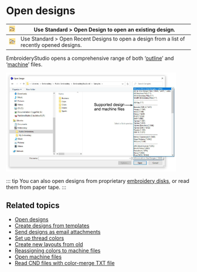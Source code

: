 # Open designs

| ![Open.png](assets/Open.png)                           | Use Standard > Open Design to open an existing design.                                      |
| ------------------------------------------------------ | ------------------------------------------------------------------------------------------- |
| ![OpenRecentDesigns.png](assets/OpenRecentDesigns.png) | Use Standard > Open Recent Designs to open a design from a list of recently opened designs. |

EmbroideryStudio opens a comprehensive range of both ‘[outline](../../glossary/glossary)’ and ‘[machine](../../glossary/glossary)’ files.

![OpenDesignFileTypes.png](assets/OpenDesignFileTypes.png)

::: tip
You can also open designs from proprietary [embroidery disks](../../glossary/glossary), or read them from paper tape.
:::

## Related topics

- [Open designs](../../Basics/basics/Open_designs)
- [Create designs from templates](../../Basics/basics/Create_designs_from_templates)
- [Send designs as email attachments](../../Basics/basics/Send_designs_as_email_attachments)
- [Set up thread colors](../../Lettering/lettering_kiosk/Set_up_thread_colors)
- [Create new layouts from old](../../Lettering/lettering_kiosk/Create_new_layouts_from_old)
- [Reassigning colors to machine files](../../Production/convert/Reassigning_colors_to_machine_files)
- [Open machine files](../../Production/convert/Open_machine_files)
- [Read CND files with color-merge TXT file](../../Production/convert/Read_CND_files_with_color-merge_TXT_file)
